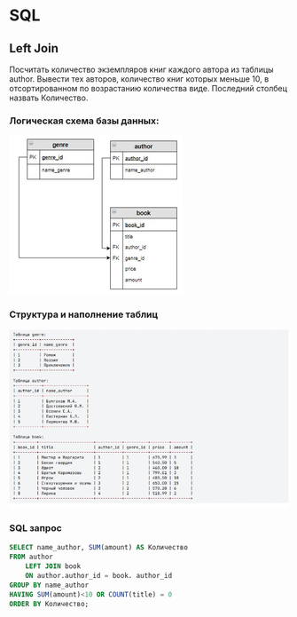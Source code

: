 # SQL

## Left Join

Посчитать количество экземпляров книг каждого автора из таблицы author. Вывести тех авторов, количество книг которых меньше 10, в отсортированном по возрастанию количества виде. Последний столбец назвать Количество.

### Логическая схема базы данных:

![LSBD](https://github.com/AlexeyBaraguzin/sql-examples/blob/main/assets/left_join_lsbd.jpg)

### Структура и наполнение таблиц

![SNT](https://github.com/AlexeyBaraguzin/sql-examples/blob/main/assets/left_join_snt.jpg)

### SQL запрос

```SQL
SELECT name_author, SUM(amount) AS Количество
FROM author
    LEFT JOIN book
    ON author.author_id = book. author_id
GROUP BY name_author
HAVING SUM(amount)<10 OR COUNT(title) = 0
ORDER BY Количество;
```
